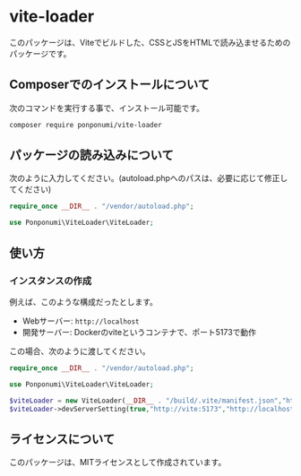 # vite-loader

このパッケージは、Viteでビルドした、CSSとJSをHTMLで読み込ませるためのパッケージです。

## Composerでのインストールについて

次のコマンドを実行する事で、インストール可能です。

```bash
composer require ponponumi/vite-loader
```

## パッケージの読み込みについて

次のように入力してください。(autoload.phpへのパスは、必要に応じて修正してください)

```php
require_once __DIR__ . "/vendor/autoload.php";

use Ponponumi\ViteLoader\ViteLoader;
```

## 使い方

### インスタンスの作成

例えば、このような構成だったとします。

* Webサーバー: `http://localhost`
* 開発サーバー: Dockerのviteというコンテナで、ポート5173で動作

この場合、次のように渡してください。

```php
require_once __DIR__ . "/vendor/autoload.php";

use Ponponumi\ViteLoader\ViteLoader;

$viteLoader = new ViteLoader(__DIR__ . "/build/.vite/manifest.json","http://localhost/build");
$viteLoader->devServerSetting(true,"http://vite:5173","http://localhost:5173");
```

## ライセンスについて

このパッケージは、MITライセンスとして作成されています。

